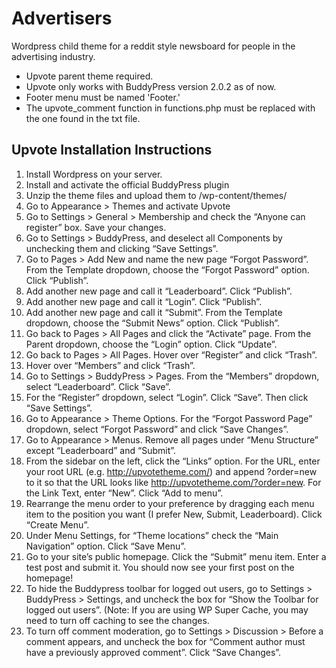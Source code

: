 Advertisers
=======

Wordpress child theme for a reddit style newsboard for people in the advertising industry.

- Upvote parent theme required.
- Upvote only works with BuddyPress version 2.0.2 as of now.
- Footer menu must be named 'Footer.'
- The upvote_comment function in functions.php must be replaced with the one found in the txt file.

## Upvote Installation Instructions
1. Install Wordpress on your server.
2. Install and activate the official BuddyPress plugin
3. Unzip the theme files and upload them to /wp-content/themes/
4. Go to Appearance > Themes and activate Upvote
5. Go to Settings > General > Membership and check the “Anyone can register” box. Save your changes.
6. Go to Settings > BuddyPress, and deselect all Components by unchecking them and clicking “Save Settings”.
7. Go to Pages > Add New and name the new page “Forgot Password”. From the Template dropdown, choose the “Forgot Password” option. Click “Publish”.
8. Add another new page and call it “Leaderboard”. Click “Publish”. 
9. Add another new page and call it “Login”. Click “Publish”.
10. Add another new page and call it “Submit”. From the Template dropdown, choose the “Submit News” option. Click “Publish”.
11. Go back to Pages > All Pages and click the “Activate” page. From the Parent dropdown, choose the “Login” option. Click “Update”.
12. Go back to Pages > All Pages. Hover over “Register” and click “Trash”. 
13. Hover over “Members” and click “Trash”.
14. Go to Settings > BuddyPress > Pages. From the “Members” dropdown, select “Leaderboard”. Click “Save”.
15. For the “Register” dropdown, select “Login”. Click “Save”. Then click “Save Settings”.
16. Go to Appearance > Theme Options. For the “Forgot Password Page” dropdown, select “Forgot Password” and click “Save Changes”.
17. Go to Appearance > Menus. Remove all pages under “Menu Structure” except “Leaderboard” and “Submit”.
18. From the sidebar on the left, click the “Links” option. For the URL, enter your root URL (e.g. http://upvotetheme.com/) and append ?order=new to it so that the URL looks like http://upvotetheme.com/?order=new. For the Link Text, enter “New”. Click “Add to menu”.
19. Rearrange the menu order to your preference by dragging each menu item to the position you want (I prefer New, Submit, Leaderboard). Click “Create Menu”.
20. Under Menu Settings, for “Theme locations” check the “Main Navigation” option. Click “Save Menu”.
21. Go to your site’s public homepage. Click the “Submit” menu item. Enter a test post and submit it. You should now see your first post on the homepage!
22. To hide the Buddypress toolbar for logged out users, go to Settings > BuddyPress > Settings, and uncheck the box for “Show the Toolbar for logged out users”. (Note: If you are using WP Super Cache, you may need to turn off caching to see the changes.
23. To turn off comment moderation, go to Settings > Discussion > Before a comment appears, and uncheck the box for “Comment author must have a previously approved comment”. Click “Save Changes”.

